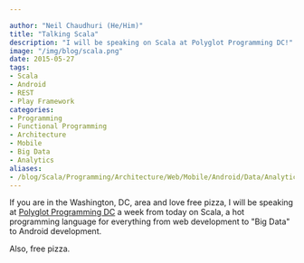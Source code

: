 ```yaml
---

author: "Neil Chaudhuri (He/Him)"
title: "Talking Scala"
description: "I will be speaking on Scala at Polyglot Programming DC!"
image: "/img/blog/scala.png"
date: 2015-05-27
tags:
- Scala
- Android
- REST
- Play Framework
categories: 
- Programming
- Functional Programming
- Architecture
- Mobile
- Big Data
- Analytics
aliases:
- /blog/Scala/Programming/Architecture/Web/Mobile/Android/Data/Analytics/2015/05/27/talking-scala
---
```


If you are in the Washington, DC, area and love free pizza, I will be speaking at [Polyglot Programming DC](http://www.meetup.com/Polyglot-Programming-DC/events/221524361/) a
week from today on Scala, a hot programming language for everything from web development to
"Big Data" to Android development.

Also, free pizza.


